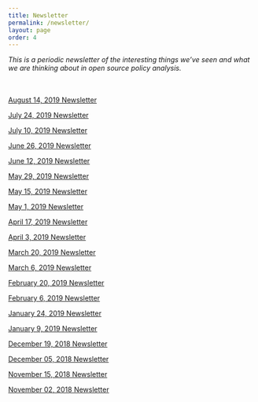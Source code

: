 ```yaml
---
title: Newsletter
permalink: /newsletter/
layout: page
order: 4
---
```

<style>
	@media(min-width: 900px){
		.column {
			float: left;
			margin-top: 20px;
		}
		.buffer {
			margin-right: 200px;
		}		
	}

</style>
*This is a periodic newsletter of the interesting things we’ve seen and what we are thinking about in open source policy analysis.*

<div class="row">
	<div class="column buffer">
		<p><a href="/newsletter08142019/">August 14, 2019 Newsletter</a></p>
		<p><a href="/newsletter07242019/">July 24, 2019 Newsletter</a></p>
		<p><a href="/newsletter07102019/">July 10, 2019 Newsletter</a></p>
		<p><a href="/newsletter06262019/">June 26, 2019 Newsletter</a></p>
		<p><a href="/newsletter06122019/">June 12, 2019 Newsletter</a></p>
		<p><a href="/newsletter05292019/">May 29, 2019 Newsletter</a></p>
		<p><a href="/newsletter05152019/">May 15, 2019 Newsletter</a></p>
		<p><a href="/newsletter05012019/">May 1, 2019 Newsletter</a></p>
		<p><a href="/newsletter04172019/">April 17, 2019 Newsletter</a></p>
		<p><a href="/newsletter04032019/">April 3, 2019 Newsletter</a></p>
		<p><a href="/newsletter03202019/">March 20, 2019 Newsletter</a></p>
		<p><a href="/newsletter03062019/">March 6, 2019 Newsletter</a></p>
		<p><a href="/newsletter02202019/">February 20, 2019 Newsletter</a></p>
		<p><a href="/newsletter02062019/">February 6, 2019 Newsletter</a></p>
		<p><a href="/newsletter01242019/">January 24, 2019 Newsletter</a></p>
		<p><a href="/newsletter01092019/">January 9, 2019 Newsletter</a></p>
		<p><a href="/newsletter12192018/">December 19, 2018 Newsletter</a></p>
		<p><a href="/newsletter12052018/">December 05, 2018 Newsletter</a></p>
		<p><a href="/newsletter11152018/">November 15, 2018 Newsletter</a></p>
		<p><a href="/newsletter11022018/">November 02, 2018 Newsletter</a></p>
	</div>
	<div class="column">
		<script style="margin-top: -30px" src="//hello.aei.org/js/forms2/js/forms2.min.js"></script>
		<form style="margin-top: -30px" id="mktoForm_1256"></form>
		<script style="margin-top: -30px">MktoForms2.loadForm("//app-sj19.marketo.com", "475-PBQ-971", 1256);</script>
	</div>
</div>		






